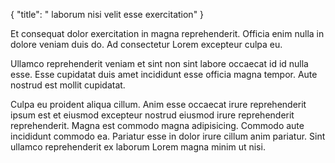 {
  "title": " laborum nisi velit esse exercitation"
}

Et consequat dolor exercitation in magna reprehenderit. Officia enim nulla in dolore veniam duis do. Ad consectetur Lorem excepteur culpa eu.

Ullamco reprehenderit veniam et sint non sint labore occaecat id id nulla esse. Esse cupidatat duis amet incididunt esse officia magna tempor. Aute nostrud est mollit cupidatat.

Culpa eu proident aliqua cillum. Anim esse occaecat irure reprehenderit ipsum est et eiusmod excepteur nostrud eiusmod irure reprehenderit reprehenderit. Magna est commodo magna adipisicing. Commodo aute incididunt commodo ea. Pariatur esse in dolor irure cillum anim pariatur. Sint ullamco reprehenderit ex laborum Lorem magna minim ut nisi.